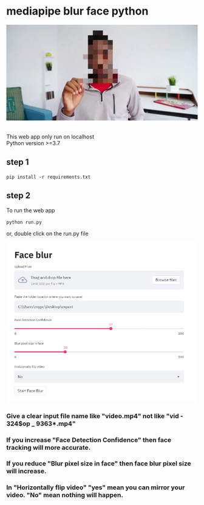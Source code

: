 # mediapipe blur face python
<p align="center">
  <img src="https://github.com/bmox/Face-blur/blob/main/demo/demo.gif" alt="animated" />
</p>
<br>
This web app only run on localhost <br>
Python version >=3.7 <br>

## step 1

```
pip install -r requirements.txt
```
## step 2
To run the web app 

```
python run.py
```
or, double click on the run.py file

![Demo](https://github.com/bmox/Face-blur/blob/main/demo/webapp.PNG)
### Give a clear input file name like "video.mp4" not like "vid - 324$op _ 9363*.mp4"
### If you increase "Face Detection Confidence" then face tracking will more accurate. <br>
### If you reduce "Blur pixel size in face" then face blur pixel size will increase. <br>
### In "Horizontally flip video" "yes" mean you can mirror your video. "No" mean nothing will happen.
